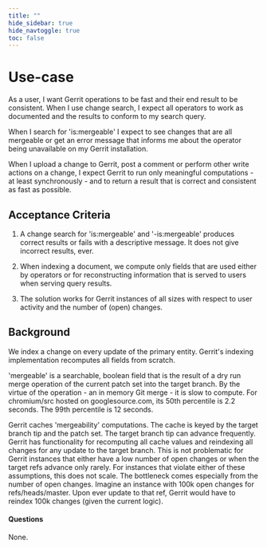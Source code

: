 ```yaml
---
title: ""
hide_sidebar: true
hide_navtoggle: true
toc: false
---
```


# Use-case

As a user, I want Gerrit operations to be fast and their end result to be
consistent. When I use change search, I expect all operators to work as
documented and the results to conform to my search query.

When I search for 'is:mergeable' I expect to see changes that are all mergeable
or get an error message that informs me about the operator being unavailable on
my Gerrit installation.

When I upload a change to Gerrit, post a comment or perform other write actions
on a change, I expect Gerrit to run only meaningful computations - at least
synchronously - and to return a result that is correct and consistent as fast as
possible.

## <a id="acceptance-criteria"> Acceptance Criteria

1) A change search for 'is:mergeable' and '-is:mergeable' produces correct
results or fails with a descriptive message. It does not give incorrect results,
ever.

2) When indexing a document, we compute only fields that are used either by
operators or for reconstructing information that is served to users when serving
query results.

3) The solution works for Gerrit instances of all sizes with respect to user
activity and the number of (open) changes.

## <a id="background"> Background

We index a change on every update of the primary entity. Gerrit's indexing
implementation recomputes all fields from scratch.

'mergeable' is a searchable, boolean field that is the result of a dry run merge
operation of the current patch set into the target branch. By the virtue of the
operation - an in memory Git merge - it is slow to compute. For
chromium/src hosted on googlesource.com, its 50th percentile is 2.2 seconds. The
99th percentile is 12 seconds.

Gerrit caches 'mergeability' computations. The cache is keyed by the target
branch tip and the patch set. The target branch tip can advance frequently.
Gerrit has functionality for recomputing all cache values and reindexing all
changes for any update to the target branch.
This is not problematic for Gerrit instances that either have a low number of
open changes or when the target refs advance only rarely.
For instances that violate either of these assumptions, this does not scale. The
bottleneck comes especially from the number of open changes. Imagine an instance
with 100k open changes for refs/heads/master. Upon ever update to that ref,
Gerrit would have to reindex 100k changes (given the current logic).

#### <a id="questions"> Questions

None.
